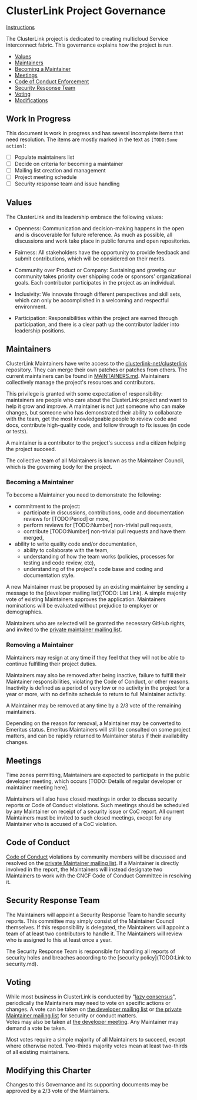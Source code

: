 # ClusterLink Project Governance

[Instructions](https://contribute.cncf.io/maintainers/github/templates/required/governance-maintainer/)

The ClusterLink project is dedicated to creating multicloud Service interconnect fabric.
This governance explains how the project is run.

- [Values](#values)
- [Maintainers](#maintainers)
- [Becoming a Maintainer](#becoming-a-maintainer)
- [Meetings](#meetings)
- [Code of Conduct Enforcement](#code-of-conduct)
- [Security Response Team](#security-response-team)
- [Voting](#voting)
- [Modifications](#modifying-this-charter)

## Work In Progress

This document is work in progress and has several incomplete items that need resolution.
The items are mostly marked in the text as `[TODO:Some action]`:

-[ ] Populate maintainers list
-[ ] Decide on criteria for becoming a maintainer
-[ ] Mailing list creation and management
-[ ] Project meeting schedule
-[ ] Security response team and issue handling

## Values

The ClusterLink and its leadership embrace the following values:

- Openness: Communication and decision-making happens in the open and is discoverable for
 future reference. As much as possible, all discussions and work take place in public
 forums and open repositories.

- Fairness: All stakeholders have the opportunity to provide feedback and submit
 contributions, which will be considered on their merits.

- Community over Product or Company: Sustaining and growing our community takes
 priority over shipping code or sponsors' organizational goals.  Each contributor
 participates in the project as an individual.

- Inclusivity: We innovate through different perspectives and skill sets, which
  can only be accomplished in a welcoming and respectful environment.

- Participation: Responsibilities within the project are earned through
  participation, and there is a clear path up the contributor ladder into leadership
  positions.

## Maintainers

ClusterLink Maintainers have write access to the [clusterlink-net/clusterlink](https://github.com/clusterlink-net/clusterlink) repository.
They can merge their own patches or patches from others. The current maintainers
can be found in [MAINTAINERS.md](./MAINTAINERS.md). Maintainers collectively manage the
project's resources and contributors.

This privilege is granted with some expectation of responsibility: maintainers
are people who care about the ClusterLink project and want to help it grow and
improve. A maintainer is not just someone who can make changes, but someone who
has demonstrated their ability to collaborate with the team, get the most
knowledgeable people to review code and docs, contribute high-quality code, and
follow through to fix issues (in code or tests).

A maintainer is a contributor to the project's success and a citizen helping
the project succeed.

The collective team of all Maintainers is known as the Maintainer Council, which
is the governing body for the project.

### Becoming a Maintainer

To become a Maintainer you need to demonstrate the following:

- commitment to the project:
  - participate in discussions, contributions, code and documentation reviews
      for [TODO:Period] or more,
  - perform reviews for [TODO:Number] non-trivial pull requests,
  - contribute [TODO:Number] non-trivial pull requests and have them merged,
- ability to write quality code and/or documentation,
  - ability to collaborate with the team,
  - understanding of how the team works (policies, processes for testing and code review, etc),
  - understanding of the project's code base and coding and documentation style.
  <!-- add any additional Maintainer requirements here -->

A new Maintainer must be proposed by an existing maintainer by sending a message to the
[developer mailing list](TODO: List Link). A simple majority vote of existing Maintainers
approves the application.  Maintainers nominations will be evaluated without prejudice
to employer or demographics.

Maintainers who are selected will be granted the necessary GitHub rights,
and invited to the [private maintainer mailing list](TODO).

### Removing a Maintainer

Maintainers may resign at any time if they feel that they will not be able to
continue fulfilling their project duties.

Maintainers may also be removed after being inactive, failure to fulfill their
Maintainer responsibilities, violating the Code of Conduct, or other reasons.
Inactivity is defined as a period of very low or no activity in the project
for a year or more, with no definite schedule to return to full Maintainer
activity.

A Maintainer may be removed at any time by a 2/3 vote of the remaining maintainers.

Depending on the reason for removal, a Maintainer may be converted to Emeritus
status.  Emeritus Maintainers will still be consulted on some project matters,
and can be rapidly returned to Maintainer status if their availability changes.

## Meetings

Time zones permitting, Maintainers are expected to participate in the public
developer meeting, which occurs
[TODO: Details of regular developer or maintainer meeting here].  

Maintainers will also have closed meetings in order to discuss security reports
or Code of Conduct violations.  Such meetings should be scheduled by any
Maintainer on receipt of a security issue or CoC report.  All current Maintainers
must be invited to such closed meetings, except for any Maintainer who is
accused of a CoC violation.

## Code of Conduct

[Code of Conduct](./code-of-conduct.md)
violations by community members will be discussed and resolved
on the [private Maintainer mailing list](TODO). If a Maintainer is directly involved
in the report, the Maintainers will instead designate two Maintainers to work
with the CNCF Code of Conduct Committee in resolving it.

## Security Response Team

The Maintainers will appoint a Security Response Team to handle security reports.
This committee may simply consist of the Maintainer Council themselves.  If this
responsibility is delegated, the Maintainers will appoint a team of at least two
contributors to handle it.  The Maintainers will review who is assigned to this
at least once a year.

The Security Response Team is responsible for handling all reports of security
holes and breaches according to the [security policy](TODO:Link to security.md).

## Voting

While most business in ClusterLink is conducted by "[lazy consensus](https://community.apache.org/committers/lazyConsensus.html)",
periodically the Maintainers may need to vote on specific actions or changes.
A vote can be taken on [the developer mailing list](TODO) or
[the private Maintainer mailing list](TODO) for security or conduct matters.  
Votes may also be taken at [the developer meeting](TODO).  Any Maintainer may
demand a vote be taken.

Most votes require a simple majority of all Maintainers to succeed, except where
otherwise noted.  Two-thirds majority votes mean at least two-thirds of all
existing maintainers.

## Modifying this Charter

Changes to this Governance and its supporting documents may be approved by
a 2/3 vote of the Maintainers.
